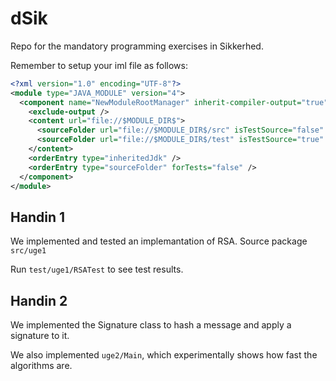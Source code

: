 # dSik
Repo for the mandatory programming exercises in Sikkerhed.

Remember to setup your iml file as follows:

```xml
<?xml version="1.0" encoding="UTF-8"?>
<module type="JAVA_MODULE" version="4">
  <component name="NewModuleRootManager" inherit-compiler-output="true">
    <exclude-output />
    <content url="file://$MODULE_DIR$">
      <sourceFolder url="file://$MODULE_DIR$/src" isTestSource="false" />
      <sourceFolder url="file://$MODULE_DIR$/test" isTestSource="true" />
    </content>
    <orderEntry type="inheritedJdk" />
    <orderEntry type="sourceFolder" forTests="false" />
  </component>
</module>
```

## Handin 1
We implemented and tested an implemantation of RSA. Source package `src/uge1`

Run `test/uge1/RSATest` to see test results.

## Handin 2
We implemented the Signature class to hash a message and apply a signature to it.

We also implemented `uge2/Main`, which experimentally shows how fast the algorithms are.